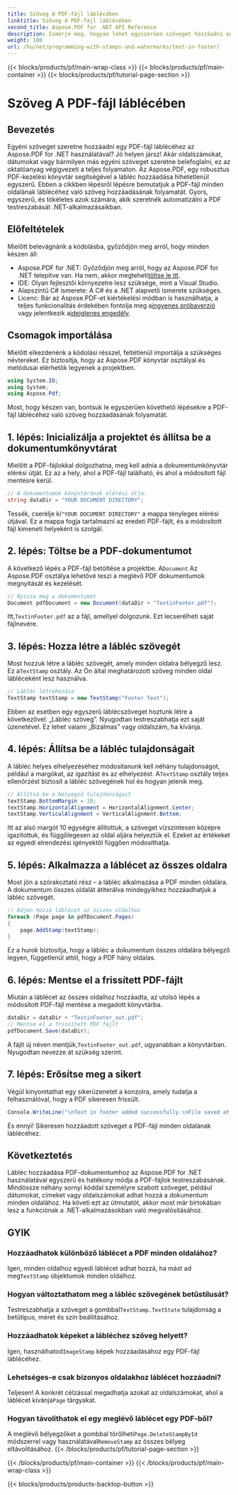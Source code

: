 ```yaml
---
title: Szöveg A PDF-fájl láblécében
linktitle: Szöveg A PDF-fájl láblécében
second_title: Aspose.PDF for .NET API Reference
description: Ismerje meg, hogyan lehet egyszerűen szöveget hozzáadni egy PDF-fájl láblécéhez az Aspose.PDF for .NET segítségével. A zökkenőmentes integráció érdekében lépésről lépésre található útmutató.
weight: 180
url: /hu/net/programming-with-stamps-and-watermarks/text-in-footer/
---
```


{{< blocks/products/pf/main-wrap-class >}}
{{< blocks/products/pf/main-container >}}
{{< blocks/products/pf/tutorial-page-section >}}

# Szöveg A PDF-fájl láblécében

## Bevezetés

Egyéni szöveget szeretne hozzáadni egy PDF-fájl láblécéhez az Aspose.PDF for .NET használatával? Jó helyen jársz! Akár oldalszámokat, dátumokat vagy bármilyen más egyéni szöveget szeretne belefoglalni, ez az oktatóanyag végigvezeti a teljes folyamaton. Az Aspose.PDF, egy robusztus PDF-kezelési könyvtár segítségével a lábléc hozzáadása hihetetlenül egyszerű. Ebben a cikkben lépésről lépésre bemutatjuk a PDF-fájl minden oldalának láblécéhez való szöveg hozzáadásának folyamatát. Gyors, egyszerű, és tökéletes azok számára, akik szeretnék automatizálni a PDF testreszabását .NET-alkalmazásaikban.


## Előfeltételek

Mielőtt belevágnánk a kódolásba, győződjön meg arról, hogy minden készen áll:

-  Aspose.PDF for .NET: Győződjön meg arról, hogy az Aspose.PDF for .NET telepítve van. Ha nem, akkor megteheti[töltse le itt](https://releases.aspose.com/pdf/net/).
- IDE: Olyan fejlesztői környezetre lesz szüksége, mint a Visual Studio.
- Alapszintű C# ismerete: A C# és a .NET alapvető ismerete szükséges.
-  Licenc: Bár az Aspose.PDF-et kiértékelési módban is használhatja, a teljes funkcionalitás érdekében fontolja meg a[ingyenes próbaverzió](https://releases.aspose.com/) vagy jelentkezik a[ideiglenes engedély](https://purchase.aspose.com/temporary-license/).

## Csomagok importálása

Mielőtt elkezdenénk a kódolási résszel, feltétlenül importálja a szükséges névtereket. Ez biztosítja, hogy az Aspose.PDF könyvtár osztályai és metódusai elérhetők legyenek a projektben.

```csharp
using System.IO;
using System;
using Aspose.Pdf;
```

Most, hogy készen van, bontsuk le egyszerűen követhető lépésekre a PDF-fájl láblécéhez való szöveg hozzáadásának folyamatát.

## 1. lépés: Inicializálja a projektet és állítsa be a dokumentumkönyvtárat

Mielőtt a PDF-fájlokkal dolgozhatna, meg kell adnia a dokumentumkönyvtár elérési útját. Ez az a hely, ahol a PDF-fájl található, és ahol a módosított fájl mentésre kerül.

```csharp
// A dokumentumok könyvtárának elérési útja.
string dataDir = "YOUR DOCUMENT DIRECTORY";
```

 Tessék, cserélje ki`"YOUR DOCUMENT DIRECTORY"` a mappa tényleges elérési útjával. Ez a mappa fogja tartalmazni az eredeti PDF-fájlt, és a módosított fájl kimeneti helyeként is szolgál.

## 2. lépés: Töltse be a PDF-dokumentumot

 A következő lépés a PDF-fájl betöltése a projektbe. A`Document` Az Aspose.PDF osztálya lehetővé teszi a meglévő PDF dokumentumok megnyitását és kezelését.

```csharp
// Nyissa meg a dokumentumot
Document pdfDocument = new Document(dataDir + "TextinFooter.pdf");
```

 Itt,`TextinFooter.pdf` az a fájl, amellyel dolgozunk. Ezt lecserélheti saját fájlnevére.

## 3. lépés: Hozza létre a lábléc szövegét

Most hozzuk létre a lábléc szövegét, amely minden oldalra bélyegző lesz. Ez a`TextStamp` osztály. Az Ön által meghatározott szöveg minden oldal lábléceként lesz használva.

```csharp
// Lábléc létrehozása
TextStamp textStamp = new TextStamp("Footer Text");
```

Ebben az esetben egy egyszerű láblécszöveget hoztunk létre a következővel: „Lábléc szöveg”. Nyugodtan testreszabhatja ezt saját üzenetével. Ez lehet valami „Bizalmas” vagy oldalszám, ha kívánja.

## 4. lépés: Állítsa be a lábléc tulajdonságait

 A lábléc helyes elhelyezéséhez módosítanunk kell néhány tulajdonságot, például a margókat, az igazítást és az elhelyezést. A`TextStamp` osztály teljes ellenőrzést biztosít a lábléc szövegének hol és hogyan jelenik meg.

```csharp
// Állítsa be a bélyegző tulajdonságait
textStamp.BottomMargin = 10;
textStamp.HorizontalAlignment = HorizontalAlignment.Center;
textStamp.VerticalAlignment = VerticalAlignment.Bottom;
```

Itt az alsó margót 10 egységre állítottuk, a szöveget vízszintesen középre igazítottuk, és függőlegesen az oldal aljára helyeztük el. Ezeket az értékeket az egyedi elrendezési igényektől függően módosíthatja.

## 5. lépés: Alkalmazza a láblécet az összes oldalra

Most jön a szórakoztató rész – a lábléc alkalmazása a PDF minden oldalára. A dokumentum összes oldalát átiterálva mindegyikhez hozzáadhatjuk a lábléc szövegét.

```csharp
// Adjon hozzá láblécet az összes oldalhoz
foreach (Page page in pdfDocument.Pages)
{
    page.AddStamp(textStamp);
}
```

Ez a hurok biztosítja, hogy a lábléc a dokumentum összes oldalára bélyegző legyen, függetlenül attól, hogy a PDF hány oldalas.

## 6. lépés: Mentse el a frissített PDF-fájlt

Miután a láblécet az összes oldalhoz hozzáadta, az utolsó lépés a módosított PDF-fájl mentése a megadott könyvtárba.

```csharp
dataDir = dataDir + "TextinFooter_out.pdf";
// Mentse el a frissített PDF fájlt
pdfDocument.Save(dataDir);
```

 A fájlt új néven mentjük,`TextinFooter_out.pdf`, ugyanabban a könyvtárban. Nyugodtan nevezze át szükség szerint.

## 7. lépés: Erősítse meg a sikert

Végül kinyomtathat egy sikerüzenetet a konzolra, amely tudatja a felhasználóval, hogy a PDF sikeresen frissült.

```csharp
Console.WriteLine("\nText in footer added successfully.\nFile saved at " + dataDir);
```

És ennyi! Sikeresen hozzáadott szöveget a PDF-fájl minden oldalának láblécéhez.

## Következtetés

Lábléc hozzáadása PDF-dokumentumhoz az Aspose.PDF for .NET használatával egyszerű és hatékony módja a PDF-fájlok testreszabásának. Mindössze néhány sornyi kóddal személyre szabott szöveget, például dátumokat, címeket vagy oldalszámokat adhat hozzá a dokumentum minden oldalához. Ha követi ezt az útmutatót, akkor most már birtokában lesz a funkciónak a .NET-alkalmazásokban való megvalósításához.

## GYIK

### Hozzáadhatok különböző láblécet a PDF minden oldalához?  
 Igen, minden oldalhoz egyedi láblécet adhat hozzá, ha mást ad meg`TextStamp` objektumok minden oldalhoz.

### Hogyan változtathatom meg a lábléc szövegének betűstílusát?  
 Testreszabhatja a szöveget a gombbal`TextStamp.TextState` tulajdonság a betűtípus, méret és szín beállításához.

### Hozzáadhatok képeket a lábléchez szöveg helyett?  
 Igen, használhatod`ImageStamp` képek hozzáadásához egy PDF-fájl láblécéhez.

### Lehetséges-e csak bizonyos oldalakhoz láblécet hozzáadni?  
 Teljesen! A konkrét célzással megadhatja azokat az oldalszámokat, ahol a láblécet kívánja`Page` tárgyakat.

### Hogyan távolíthatok el egy meglévő láblécet egy PDF-ből?  
 A meglévő bélyegzőket a gombbal törölheti`Page.DeleteStampById` módszerrel vagy használatával`RemoveStamp` az összes bélyeg eltávolításához.
{{< /blocks/products/pf/tutorial-page-section >}}

{{< /blocks/products/pf/main-container >}}
{{< /blocks/products/pf/main-wrap-class >}}

{{< blocks/products/products-backtop-button >}}

